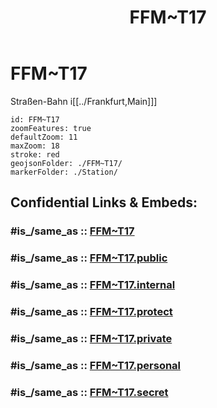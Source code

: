 ﻿---
aliases:
- FFM~T17
confidential: public
cssclasses: geo-Region
draft: false
expiryDate: 
isDeleted: false
isReadOnly: false
keywords: 
Languages:
- de
layout: 
license: "CC BY-SA 4.0"
linkTitle: 
location:
- 50.10444
- 8.664855
publish: true
publishDate: 
source: "https://datahub.io/core/country-codes"
tags:
- geo/Country/Region
title: FFM~T17
type: geo-Region
---

# FFM~T17

Straßen-Bahn i[[../Frankfurt,Main]]]  

```leaflet
id: FFM~T17
zoomFeatures: true 
defaultZoom: 11 
maxZoom: 18
stroke: red
geojsonFolder: ./FFM~T17/
markerFolder: ./Station/
```


## Confidential Links & Embeds: 

### #is_/same_as :: [FFM~T17](FFM~T17.md) 

### #is_/same_as :: [FFM~T17.public](/_public/Earth/Continent/Europe/Europe~Central/Germany/Germany~West/Hessen/counties~Hessen/Frankfurt~Main/FFM~T17.public.md) 

### #is_/same_as :: [FFM~T17.internal](/_internal/Earth/Continent/Europe/Europe~Central/Germany/Germany~West/Hessen/counties~Hessen/Frankfurt~Main/FFM~T17.internal.md) 

### #is_/same_as :: [FFM~T17.protect](/_protect/Earth/Continent/Europe/Europe~Central/Germany/Germany~West/Hessen/counties~Hessen/Frankfurt~Main/FFM~T17.protect.md) 

### #is_/same_as :: [FFM~T17.private](/_private/Earth/Continent/Europe/Europe~Central/Germany/Germany~West/Hessen/counties~Hessen/Frankfurt~Main/FFM~T17.private.md) 

### #is_/same_as :: [FFM~T17.personal](/_personal/Earth/Continent/Europe/Europe~Central/Germany/Germany~West/Hessen/counties~Hessen/Frankfurt~Main/FFM~T17.personal.md) 

### #is_/same_as :: [FFM~T17.secret](/_secret/Earth/Continent/Europe/Europe~Central/Germany/Germany~West/Hessen/counties~Hessen/Frankfurt~Main/FFM~T17.secret.md)

